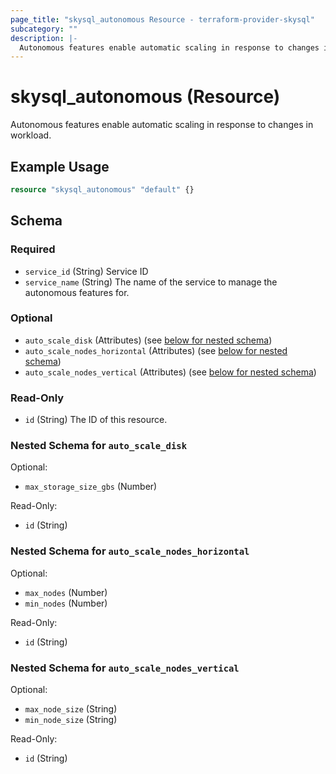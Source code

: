 ```yaml
---
page_title: "skysql_autonomous Resource - terraform-provider-skysql"
subcategory: ""
description: |-
  Autonomous features enable automatic scaling in response to changes in workload.
---
```


# skysql_autonomous (Resource)

Autonomous features enable automatic scaling in response to changes in workload.

## Example Usage

```terraform
resource "skysql_autonomous" "default" {}
```

<!-- schema generated by tfplugindocs -->
## Schema

### Required

- `service_id` (String) Service ID
- `service_name` (String) The name of the service to manage the autonomous features for.

### Optional

- `auto_scale_disk` (Attributes) (see [below for nested schema](#nestedatt--auto_scale_disk))
- `auto_scale_nodes_horizontal` (Attributes) (see [below for nested schema](#nestedatt--auto_scale_nodes_horizontal))
- `auto_scale_nodes_vertical` (Attributes) (see [below for nested schema](#nestedatt--auto_scale_nodes_vertical))

### Read-Only

- `id` (String) The ID of this resource.

<a id="nestedatt--auto_scale_disk"></a>
### Nested Schema for `auto_scale_disk`

Optional:

- `max_storage_size_gbs` (Number)

Read-Only:

- `id` (String)


<a id="nestedatt--auto_scale_nodes_horizontal"></a>
### Nested Schema for `auto_scale_nodes_horizontal`

Optional:

- `max_nodes` (Number)
- `min_nodes` (Number)

Read-Only:

- `id` (String)


<a id="nestedatt--auto_scale_nodes_vertical"></a>
### Nested Schema for `auto_scale_nodes_vertical`

Optional:

- `max_node_size` (String)
- `min_node_size` (String)

Read-Only:

- `id` (String)

